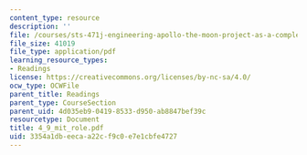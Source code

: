 ```yaml
---
content_type: resource
description: ''
file: /courses/sts-471j-engineering-apollo-the-moon-project-as-a-complex-system-spring-2007/3354a1dbeecaa22cf9c0e7e1cbfe4727_4_9_mit_role.pdf
file_size: 41019
file_type: application/pdf
learning_resource_types:
- Readings
license: https://creativecommons.org/licenses/by-nc-sa/4.0/
ocw_type: OCWFile
parent_title: Readings
parent_type: CourseSection
parent_uid: 4d035eb9-0419-8533-d950-ab8847bef39c
resourcetype: Document
title: 4_9_mit_role.pdf
uid: 3354a1db-eeca-a22c-f9c0-e7e1cbfe4727
---
```

